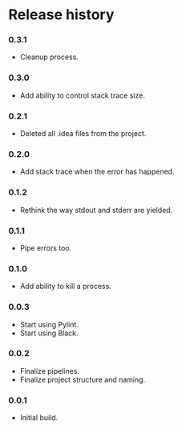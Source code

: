 # Release history

### 0.3.1
* Cleanup process.

### 0.3.0
* Add ability to control stack trace size.

### 0.2.1
* Deleted all .idea files from the project.

### 0.2.0
* Add stack trace when the error has happened.

### 0.1.2
* Rethink the way stdout and stderr are yielded.

### 0.1.1
* Pipe errors too.

### 0.1.0
* Add ability to kill a process.

### 0.0.3
* Start using Pylint.
* Start using Black.

### 0.0.2
* Finalize pipelines.
* Finalize project structure and naming.

### 0.0.1
* Initial build.
